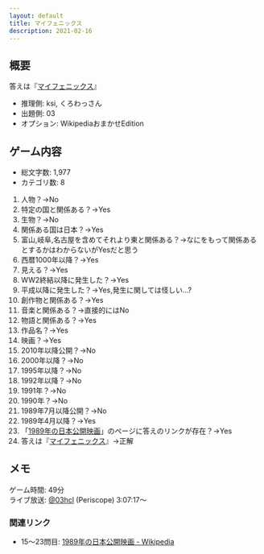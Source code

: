 ```yaml
---
layout: default
title: マイフェニックス
description: 2021-02-16
---
```


## 概要

答えは『[マイフェニックス](https://ja.wikipedia.org/wiki/%E3%83%9E%E3%82%A4%E3%83%95%E3%82%A7%E3%83%8B%E3%83%83%E3%82%AF%E3%82%B9)』

- 推理側: ksi, くろわっさん
- 出題側: 03
- オプション: WikipediaおまかせEdition

## ゲーム内容

- 総文字数: 1,977
- カテゴリ数: 8

1. 人物？→No
2. 特定の国と関係ある？→Yes
3. 生物？→No
4. 関係ある国は日本？→Yes
5. 富山,岐阜,名古屋を含めてそれより東と関係ある？→なにをもって関係あるとするかはわからないがYesだと思う
6. 西暦1000年以降？→Yes
7. 見える？→Yes
8. WW2終結以降に発生した？→Yes
9. 平成以降に発生した？→Yes,発生に関しては怪しい…?
10. 創作物と関係ある？→Yes
11. 音楽と関係ある？→直接的にはNo
12. 物語と関係ある？→Yes
13. 作品名？→Yes
14. 映画？→Yes
15. 2010年以降公開？→No
16. 2000年以降？→No
17. 1995年以降？→No
18. 1992年以降？→No
19. 1991年？→No
20. 1990年？→No
21. 1989年7月以降公開？→No
22. 1989年4月以降？→Yes
23. 「[1989年の日本公開映画](https://ja.wikipedia.org/wiki/1989%E5%B9%B4%E3%81%AE%E6%97%A5%E6%9C%AC%E5%85%AC%E9%96%8B%E6%98%A0%E7%94%BB)」のページに答えのリンクが存在？→Yes
24. 答えは『[マイフェニックス](https://ja.wikipedia.org/wiki/%E3%83%9E%E3%82%A4%E3%83%95%E3%82%A7%E3%83%8B%E3%83%83%E3%82%AF%E3%82%B9)』→正解

## メモ

ゲーム時間: 49分  
ライブ放送: [@03hcl](https://www.periscope.tv/03hcl/1lDGLpRvvoYGm?t=3h7m17s) (Periscope) 3:07:17～

### 関連リンク

- 15～23問目: [1989年の日本公開映画 - Wikipedia](https://ja.wikipedia.org/wiki/1989%E5%B9%B4%E3%81%AE%E6%97%A5%E6%9C%AC%E5%85%AC%E9%96%8B%E6%98%A0%E7%94%BB)
